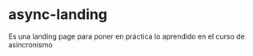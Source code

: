 # async-landing
Es una landing page para poner en práctica lo aprendido en el curso de asincronismo
